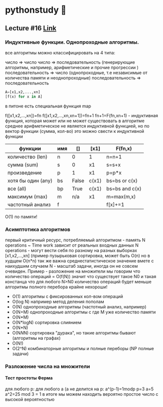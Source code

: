 # pythonstudy :memo:
## Lecture #16 [Link](https://www.youtube.com/watch?v=4tBrZoi37VI&list=PLRDzFCPr95fK7tr47883DFUbm4GeOjjc0&index=15)
### Индуктивные функции. Однопроходные алгоритмы.

все алгоритмы можно классифицировать на 4 типа:

число => число
число => последовательность (генерирующие алгоритмы, например, арифметические и прочие прогрессии )
последовательность =>  число (однопроходные, т.е независимые от количества памяти и неоднопроходные)
последовательность => последовательность

```python
A=[x1,x2,...,xn]
[f(x) for x in A]
```
в питоне есть специальная функция map

f([x1,x2,...,xn])=fn
f([x1,x2,...,xn,xn+1])=fn+1
fn+1=F(fn,xn+1) - индуктивная функция, которая может или не может существовать в алгоритме
среднее арифметическое не является индуктивной функцией, но по вектор функции (сумма, кол-во) это можно свести к индуктивной функции


функции | имя | [] | [x1] | F(fn,x)
-- | -- | -- | -- | --
количество (len) | n | 0 | 1 | n=n+1
сумма (sum) | s | 0 | x1 | s=s+x
произведение | p | 1 | x1 | p=p*x
хотя бы один (any) | bs | False | c(x1) | bs=bs or c(x)
все (all) | bp | True | c(x1) | bs=bs and c(x)
максимум (max) | m | n/a | x1 | m=max(m,x)
частотный анализ | f | | | f[x]+=1

O(1) по памяти!

### Асимптотика алгоритмов

первый критичный ресурс, потребляемый алгоритмом - память
N operations ~ Time work зависит от реальных входных данных
N operations - могут вести себя по разному на разных выборках [x1,x2,...,xn] (пример пузырьковая сортировка, может быть O(n) но в худщем O(n*n)
так же важна среднестатистическое значение вмете с наихудшим случаем
N - масштаб задачи, иногда он не совсем очевиден. Пример - разложение на множители
мы говорим что количество операций = O(f(N)) значит что существует такое N0 и такая констанца что для любого N>N0 количество операций будет меньше
алгоритмы полного перебора крайне нехороши!
* O(1)  алгоритмы с фиксированных кол-вом операций
* O(log N)  например метод деления пополам
* O(N) однопроходные алгоритмы (частотный анализ, например)
* O(N+M) однопроходные алгоритмы с где M уже количество памяти
* O(N*M)
* O(N*logN) сортировка слиянием
* O(N*N)
* O(N*N*N) сортировка "дурака", но такие алгоритмы бывают (алгоритмы на графах)
* O(N!)
* O(2^N) комбинаторные алгоритмы и полные переборы (NP полные задачи)

### Разложение числа на множители
#### Тест простоты Ферма

для любого p: для любого а (a не делится на p: a^(p-1)=1modp
p=3 a=5
a^2=25 mod 3 = 1
в итоге мы можем находить вероятно простое число с высокой вероятностью




